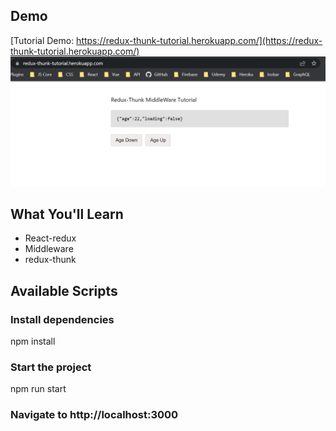 
## Demo
[Tutorial Demo: https://redux-thunk-tutorial.herokuapp.com/](https://redux-thunk-tutorial.herokuapp.com/)
![Screenshot](https://github.com/wasilahmad/redux-thunk-tutorial/blob/master/public/redux-thunk-middleware-tutorial.png 'Tutorial Screenshot')


## What You'll Learn
-   React-redux
-   Middleware 
-   redux-thunk


## Available Scripts

### Install dependencies
npm install

### Start the project
npm run start

### Navigate to http://localhost:3000

